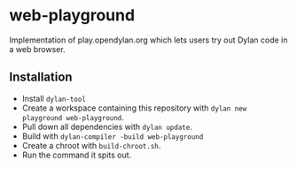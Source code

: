 # web-playground

Implementation of play.opendylan.org which lets users try out Dylan code in a
web browser.

## Installation

*  Install `dylan-tool`
*  Create a workspace containing this repository with `dylan new playground web-playground`.
*  Pull down all dependencies with `dylan update`.
*  Build with `dylan-compiler -build web-playground`
*  Create a chroot with `build-chroot.sh`.
*  Run the command it spits out.
